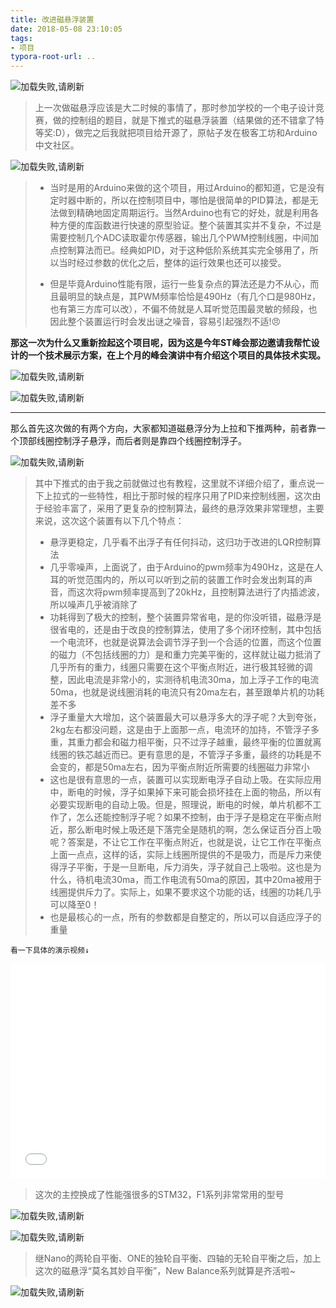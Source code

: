 ```yaml
---
title: 改进磁悬浮装置
date: 2018-05-08 23:10:05
tags:
- 项目
typora-root-url: ..
---
```


![加载失败,请刷新](/img/maglev01.jpg)

> 上一次做磁悬浮应该是大二时候的事情了，那时参加学校的一个电子设计竞赛，做的控制组的题目，就是下推式的磁悬浮装置（结果做的还不错拿了特等奖:D），做完之后我就把项目给开源了，原帖子发在极客工坊和Arduino中文社区。


![加载失败,请刷新](/img/maglev02.jpg)

> * 当时是用的Arduino来做的这个项目，用过Arduino的都知道，它是没有定时器中断的，所以在控制项目中，哪怕是很简单的PID算法，都是无法做到精确地固定周期运行。当然Arduino也有它的好处，就是利用各种方便的库函数进行快速的原型验证。整个装置其实并不复杂，不过是需要控制几个ADC读取霍尔传感器，输出几个PWM控制线圈，中间加点控制算法而已。经典如PID，对于这种低阶系统其实完全够用了，所以当时经过参数的优化之后，整体的运行效果也还可以接受。
>
> * 但是毕竟Arduino性能有限，运行一些复杂点的算法还是力不从心，而且最明显的缺点是，其PWM频率恰恰是490Hz（有几个口是980Hz，也有第三方库可以改），不偏不倚就是人耳听觉范围最灵敏的频段，也因此整个装置运行时会发出谜之噪音，容易引起强烈不适!😠 

**那这一次为什么又重新捡起这个项目呢，因为这是今年ST峰会那边邀请我帮忙设计的一个技术展示方案，在上个月的峰会演讲中有介绍这个项目的具体技术实现。**

![加载失败,请刷新](/img/maglev-ins-1.jpg)

![加载失败,请刷新](/img/maglev-ins-2.jpg)

---

那么首先这次做的有两个方向，大家都知道磁悬浮分为上拉和下推两种，前者靠一个顶部线圈控制浮子悬浮，而后者则是靠四个线圈控制浮子。

![加载失败,请刷新](/img/maglev03.jpg)

> 其中下推式的由于我之前就做过也有教程，这里就不详细介绍了，重点说一下上拉式的一些特性，相比于那时候的程序只用了PID来控制线圈，这次由于经验丰富了，采用了更复杂的控制算法，最终的悬浮效果非常理想，主要来说，这次这个装置有以下几个特点：
>
> * 悬浮更稳定，几乎看不出浮子有任何抖动，这归功于改进的LQR控制算法 
> * 几乎零噪声，上面说了，由于Arduino的pwm频率为490Hz，这是在人耳的听觉范围内的，所以可以听到之前的装置工作时会发出刺耳的声音，而这次将pwm频率提高到了20kHz，且控制算法进行了内插滤波，所以噪声几乎被消除了
> * 功耗得到了极大的控制，整个装置异常省电，是的你没听错，磁悬浮是很省电的，还是由于改良的控制算法，使用了多个闭环控制，其中包括一个电流环，也就是说算法会调节浮子到一个合适的位置，而这个位置的磁力（不包括线圈的力）是和重力完美平衡的，这样就让磁力抵消了几乎所有的重力，线圈只需要在这个平衡点附近，进行极其轻微的调整，因此电流是非常小的，实测待机电流30ma，加上浮子工作的电流50ma，也就是说线圈消耗的电流只有20ma左右，甚至跟单片机的功耗差不多
> * 浮子重量大大增加，这个装置最大可以悬浮多大的浮子呢？大到夸张，2kg左右都没问题，这是由于上面那一点，电流环的加持，不管浮子多重，其重力都会和磁力相平衡，只不过浮子越重，最终平衡的位置就离线圈的铁芯越近而已。更有意思的是，不管浮子多重，最终的功耗是不会变的，都是50ma左右，因为平衡点附近所需要的线圈磁力非常小
> * 这也是很有意思的一点，装置可以实现断电浮子自动上吸。在实际应用中，断电的时候，浮子如果掉下来可能会损坏挂在上面的物品，所以有必要实现断电的自动上吸。但是，照理说，断电的时候，单片机都不工作了，怎么还能控制浮子呢？如果不控制，由于浮子是稳定在平衡点附近，那么断电时候上吸还是下落完全是随机的啊，怎么保证百分百上吸呢？答案是，不让它工作在平衡点附近，也就是说，让它工作在平衡点上面一点点，这样的话，实际上线圈所提供的不是吸力，而是斥力来使得浮子平衡，于是一旦断电，斥力消失，浮子就自己上吸啦。这也是为什么，待机电流30ma，而工作电流有50ma的原因，其中20ma被用于线圈提供斥力了。实际上，如果不要求这个功能的话，线圈的功耗几乎可以降至0！
> * 也是最核心的一点，所有的参数都是自整定的，所以可以自适应浮子的重量

```
看一下具体的演示视频↓
```

<div style="height: 0;padding-bottom:65%;position: relative;">
<iframe width="760" height="510"  
        src="//player.bilibili.com/player.html?aid=23192890&cid=38606951&page=1" scrolling="no" border="0" frameborder="no" framespacing="0" allowfullscreen="" style="position: absolute;height: 105%;width: 100%;"> </iframe>
</div>  


<br />

<!--more-->

> 这次的主控换成了性能强很多的STM32，F1系列非常常用的型号

![加载失败,请刷新](/img/maglev04.jpg)

![加载失败,请刷新](/img/maglev05.jpg)

> 继Nano的两轮自平衡、ONE的独轮自平衡、四轴的无轮自平衡之后，加上这次的磁悬浮“莫名其妙自平衡”，New Balance系列就算是齐活啦~

![加载失败,请刷新](/img/maglev06.jpg)
